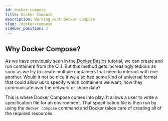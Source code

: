 ```yaml
---
id: docker-compose
title: Docker Compose
description: Working with Docker compose
slug: /docker/compose
sidebar_position: 3
---
```


## Why Docker Compose?

As we have previously seen in the [Docker Basics](./docker-basics.md) tutorial, we can create and
run containers from the CLI. But this method gets increasingly tedious as soon as we try to create
multiple containers that need to interact with one another. Would it not be nice if we also had
some kind of universal format that could allow us to specify which containers we want, how they
communicate over the network or share data?

This is where Docker Compose comes into play. It allows a user to write a specification file for
an environment. That specification file is then run by using the `docker compose` command and
Docker takes care of creating all of the required resources.
